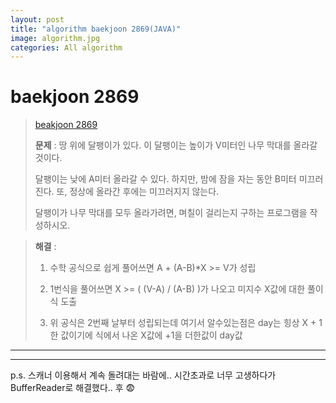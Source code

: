 ```yaml
---  
layout: post  
title: "algorithm baekjoon 2869(JAVA)"  
image: algorithm.jpg  
categories: All algorithm  
---  
```


# baekjoon 2869  

> [beakjoon 2869](https://www.acmicpc.net/problem/2869)  
>   
> **문제** : 땅 위에 달팽이가 있다. 이 달팽이는 높이가 V미터인 나무 막대를 올라갈 것이다.  
> 
> 달팽이는 낮에 A미터 올라갈 수 있다. 하지만, 밤에 잠을 자는 동안 B미터 미끄러진다. 또, 정상에 올라간 후에는 미끄러지지 않는다.  
> 
> 달팽이가 나무 막대를 모두 올라가려면, 며칠이 걸리는지 구하는 프로그램을 작성하시오.  


> **해결** :  
> 1. 수학 공식으로 쉽게 풀어쓰면 A + (A-B)*X >= V가 성립
> 
> 2. 1번식을 풀어쓰면 X >= ( (V-A) / (A-B) )가 나오고 미지수 X값에 대한 풀이식 도출  
> 
> 3. 위 공식은 2번째 날부터 성립되는데 여기서 알수있는점은 day는 힝상 X + 1한 값이기에 식에서 나온 X값에 +1을 더한값이 day값  

---  

<script src="https://gist.github.com/nnlog/6e8a6e58caa3a5f01f5532777467c54d.js"></script>  

---   

p.s. 스캐너 이용해서 계속 돌려대는 바람에.. 시간초과로 너무 고생하다가 BufferReader로 해결했다.. 후 😨